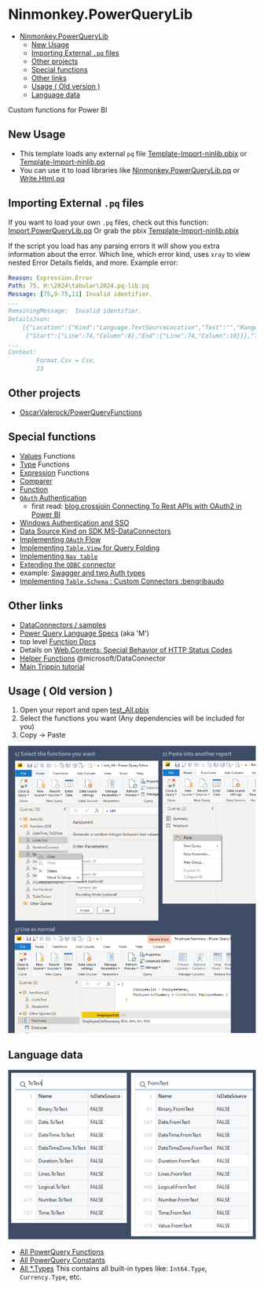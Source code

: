 # Ninmonkey.PowerQueryLib


- [Ninmonkey.PowerQueryLib](#ninmonkeypowerquerylib)
  - [New Usage](#new-usage)
  - [Importing External `.pq` files](#importing-external-pq-files)
  - [Other projects](#other-projects)
  - [Special functions](#special-functions)
  - [Other links](#other-links)
  - [Usage ( Old version )](#usage--old-version-)
  - [Language data](#language-data)

Custom functions for Power BI

## New Usage

- This template loads any external `pq` file [Template-Import-ninlib.pbix](./Template-Import-ninlib.pbix) or [Template-Import-ninlib.pq](./Template-Import-ninlib.pq)
- You can use it to load libraries like [Ninmonkey.PowerQueryLib.pq](./build/2024-04.ninlib.pq) or [Write.Html.pq](./source/Html/Write.Html.pq)

## Importing External `.pq` files

If you want to load your own `.pq` files, check out this function: [Import.PowerQueryLib.pq](./source/Import.PowerQueryLib.pq)
Or grab the pbix [Template-Import-ninlib.pbix](./Template-Import-ninlib.pbix)

If the script you load has any parsing errors it will show you extra information about the error. Which line, which error kind, uses `xray` to view nested Error Details fields, and more. 
Example error:
```yml
Reason: Expression.Error
Path: 75, H:\2024\tabular\2024.pq-lib.pq
Message: [75,9-75,11] Invalid identifier.
...
RemainingMessage:  Invalid identifier.
DetailsJson: 
    [{"Location":{"Kind":"Language.TextSourceLocation","Text":"","Range":
     {"Start":{"Line":74,"Column":8},"End":{"Line":74,"Column":10}}},"Text":"Invalid identifier."}]
...
Context: 
        Format.Csv = Csv,
        23
```

## Other projects

- [OscarValerock/PowerQueryFunctions](https://github.com/OscarValerock/PowerQueryFunctions)

## Special functions

- [Values](https://docs.microsoft.com/en-us/powerquery-m/value-functions) Functions
- [Type](https://docs.microsoft.com/en-us/powerquery-m/type-functions) Functions
- [Expression](https://docs.microsoft.com/en-us/powerquery-m/expression-functions) Functions
- [Comparer](https://docs.microsoft.com/en-us/powerquery-m/comparer-functions)
- [Function](https://docs.microsoft.com/en-us/powerquery-m/function-values)
- [`OAuth` Authentication](https://docs.microsoft.com/en-us/power-query/handlingauthentication)
  - first read: [blog.crossjoin Connecting To Rest APIs with OAuth2 in Power BI](https://blog.crossjoin.co.uk/2021/08/29/connecting-to-rest-apis-with-oauth2-authentication-in-power-query-power-bi/)
- [Windows Authentication and SSO](https://docs.microsoft.com/en-us/power-query/additional-connector-functionality)
- [Data Source Kind on SDK MS-DataConnectors](https://github.com/Microsoft/DataConnectors/blob/master/docs/m-extensions.md#data-source-kind)
- [Implementing `OAuth` Flow](https://github.com/Microsoft/DataConnectors/blob/master/docs/m-extensions.md#implementing-an-oauth-flow)
- [Implementing `Table.View` for Query Folding](https://github.com/microsoft/DataConnectors/blob/master/docs/table-view.md)
- [Implementing `Nav table`](https://github.com/microsoft/DataConnectors/blob/master/docs/nav-tables.md)
- [Extending the `ODBC` connector](https://github.com/microsoft/DataConnectors/blob/master/docs/odbc.md)
- example: [Swagger and two Auth types](https://github.com/microsoft/DataConnectors/blob/master/samples/DataWorldSwagger/DataWorldSwagger.pq)
- [Implementing `Table.Schema` : Custom Connectors :bengribaudo](https://bengribaudo.com/blog/2022/06/16/6797/custom-connectors-populating-table-schema)

## Other links

- [DataConnectors / samples](https://github.com/microsoft/DataConnectors/tree/master/samples)
- [Power Query Language Specs](https://docs.microsoft.com/en-us/powerquery-m/power-query-m-language-specification) (aka 'M')
- top level [Function Docs](https://docs.microsoft.com/en-us/powerquery-m/power-query-m-function-reference)
- Details on [Web.Contents: Special Behavior of HTTP Status Codes](https://github.com/microsoft/DataConnectors/blob/master/docs/other-topics.md)
- [Helper Functions](https://github.com/microsoft/DataConnectors/blob/master/docs/helper-functions.md) @microsoft/DataConnector
- [Main Trippin tutorial](https://github.com/microsoft/DataConnectors/tree/master/samples/TripPin)

## Usage ( Old version )

1. Open your report and open [test_All.pbix](source\test\test_All.pbix)
2. Select the functions you want (Any dependencies will be included for you)
3. Copy -> Paste

![searching_csv](./Docs/images/using_Ninmonkey.PowerQueryLib.png)


## Language data

![searching_csv](./Docs/images/searching_language_csv.png)

- [All PowerQuery Functions](./Docs/List_Functions-All.csv)
- [All PowerQuery Constants](./Docs/List_Constants-All.csv)
- [All *.Types](./Docs/List_Types.csv)  This contains all built-in types like: `Int64.Type`, `Currency.Type`, etc.
